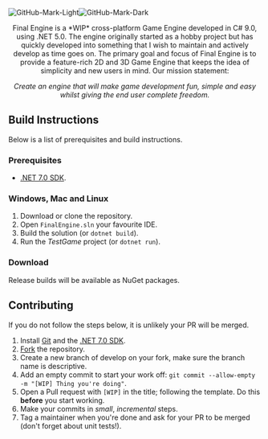 ![GitHub-Mark-Light](https://user-images.githubusercontent.com/50978201/193459338-32d71599-19d6-4eb6-b5b3-c34348d623b9.svg#gh-dark-mode-only)![GitHub-Mark-Dark](https://user-images.githubusercontent.com/50978201/193459322-b078ed0d-cf0d-4791-ad10-ee2f3131cd20.svg#gh-light-mode-only)

<p align="center">
Final Engine is a *WIP* cross-platform Game Engine developed in C# 9.0, using .NET 5.0. The engine originally started as a hobby project but has quickly developed into something that I wish to maintain and actively develop as time goes on. The primary goal and focus of Final Engine is to provide a feature-rich 2D and 3D Game Engine that keeps the idea of simplicity and new users in mind. Our mission statement:
</p>

<p align="center">
<i>Create an engine that will make game development fun, simple and easy whilst giving the end user complete freedom.</i>
</p>

## Build Instructions

Below is a list of prerequisites and build instructions.

### Prerequisites

- [.NET 7.0 SDK](https://dotnet.microsoft.com/download/dotnet/7.0).

### Windows, Mac and Linux

1. Download or clone the repository.
2. Open `FinalEngine.sln` your favourite IDE.
3. Build the solution (or `dotnet build`).
4. Run the *TestGame* project (or `dotnet run`). 

### Download

Release builds will be available as NuGet packages.

## Contributing

If you do not follow the steps below, it is unlikely your PR will be merged.

1. Install [Git](https://git-scm.com/downloads) and the [.NET 7.0 SDK](https://dotnet.microsoft.com/download/dotnet/7.0).
2. [Fork](https://github.com/softwareantics/FinalEngine/fork) the repository.
3. Create a new branch of develop on your fork, make sure the branch name is descriptive.
4. Add an empty commit to start your work off: `git commit --allow-empty -m "[WIP] Thing you're doing"`.
5. Open a Pull request with `[WIP]` in the title; following the template. Do this **before** you start working.
6. Make your commits in *small*, *incremental* steps.
7. Tag a maintainer when you're done and ask for your PR to be merged (don't forget about unit tests!).
